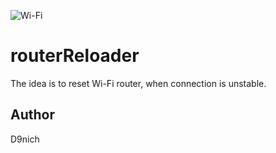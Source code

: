 ![Wi-Fi](https://images.unsplash.com/photo-1592438710388-bf464c011df9?ixlib=rb-1.2.1&ixid=eyJhcHBfaWQiOjEyMDd9&auto=format&fit=crop&w=500&q=60)
# routerReloader
The idea is to reset Wi-Fi router, when connection is unstable.

## Author
D9nich
